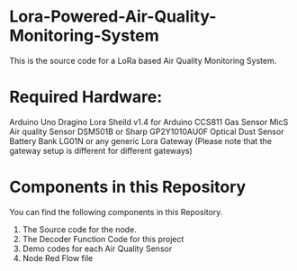 # Lora-Powered-Air-Quality-Monitoring-System
This is the source code for a LoRa based Air Quality Monitoring System.

# Required Hardware:

Arduino Uno
Dragino Lora Sheild v1.4 for Arduino
CCS811 Gas Sensor
MicS Air quality Sensor
DSM501B or Sharp GP2Y1010AU0F Optical Dust Sensor
Battery Bank 
LG01N or any generic Lora Gateway (Please note that the gateway setup is different for different gateways)

# Components in this Repository

You can find the following components in this Repository. 

1. The Source code for the node.
2. The Decoder Function Code for this project
3. Demo codes for each Air Quality Sensor
4. Node Red Flow file

